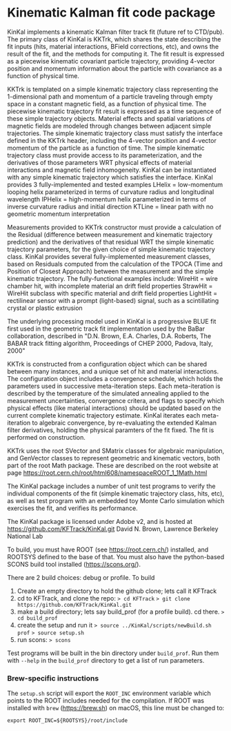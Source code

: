 # Kinematic Kalman fit code package

  KinKal implements a kinematic Kalman filter track fit (future ref to CTD/pub).
  The primary class of KinKal is KKTrk, which shares the state describing
  the fit inputs (hits, material interactions, BField corrections, etc), and owns the result of the fit,
  and the methods for computing it.  The fit result is expressed as a piecewise kinematic covariant
  particle trajectory, providing 4-vector position and  momentum information about the particle with covariance
  as a function of physical time.

  KKTrk is templated on a simple kinematic trajectory class representing the 1-dimensional path and
  momentum of a particle traveling through empty space in a constant magnetic field, as a function of physical time.
  The piecewise kinematic trajectory fit result is expressed as a time sequence of these simple trajectory objects.
  Material effects and spatial variations of magnetic fields are modeled through changes between adjacent simple
  trajectories.  The simple kinematic trajectory class must satisfy the interface defined in the KKTrk header, including
  the 4-vector position and 4-vector momentum of the particle as a function of time.  The simple kinematic trajectory class must
  provide access to its parameterization, and the derivatives of those parameters WRT physical effects of material interactions
  and magnetic field inhomogeneity.  KinKal can be instantiated with any simple kinematic trajectory which satisfies the interface.
  KinKal provides 3 fully-implemented and tested examples
    LHelix = low-momentum looping helix parameterized in terms of curvature radius and longitudinal wavelength
    IPHelix = high-momentum helix parameterized in terms of inverse curvature radius and initial direction
    KTLine = linear path with no geometric momentum interpretation

  Measurements provided to KKTrk constructor must provide a calculation of the Residual (difference between measurement
  and kinematic trajectory prediction) and the derivatives of that residual WRT the simple kinematic trajectory parameters,
  for the given choice of simple kinematic trajectory class.  KinKal provides several fully-implemented measurement classes,
  based on Residuals computed from the calculation of the TPOCA (Time and Position of Closest Approach) between the measurement
  and the simple kinematic trajectory.  The fully-functional examples include:
    WireHit = wire chamber hit, with incomplete material an drift field properties
    StrawHit = WireHit subclass with specific material and drift field properties
    LightHit = rectilinear sensor with a prompt (light-based) signal, such as a scintillating crystal or plastic extrusion

  The underlying processing model used in KinKal is a progressive BLUE fit first used in the geometric track fit implementation used by the BaBar
  collaboration, described in "D.N. Brown, E.A. Charles, D.A. Roberts, The BABAR track fitting algorithm, Proceedings of CHEP 2000, Padova, Italy, 2000"

  KKTrk is constructed from a configuration object which can be shared between many instances, and a unique set of hit and
  material interactions.  The configuration object includes a convergence schedule, which holds the parameters used in successive
  meta-iteration steps.  Each meta-iteration is described by the temperature of the simulated annealing applied to the measurement
  uncertainties, convergence critera, and flags to specify which physical effects (like material interactions) should be updated
  based on the current complete kinematic trajectory estimate.  KinKal iterates each meta-iteration to algebraic convergence,
  by re-evaluating the extended Kalman filter derivatives, holding the physical paramters of the fit fixed.
  The fit is performed on construction.

  KKTrk uses the root SVector and SMatrix classes for algebraic manipulation, and GenVector classes to represent geometric and
  kinematic vectors, both part of the root Math package.  These are described on the root website at page
  https://root.cern.ch/root/html608/namespaceROOT_1_1Math.html

  The KinKal package includes a number of unit test programs to verify the individual components of the fit (simple kinematic
  trajectory class, hits, etc), as well as test program with an embedded toy Monte Carlo simulation which exercises the fit,
  and verifies its performance.

  The KinKal package is licensed under Adobe v2, and is hosted at https://github.com/KFTrack/KinKal.git
  David N. Brown, Lawrence Berkeley National Lab

To build, you must have ROOT (see https://root.cern.ch/) installed, and ROOTSYS defined to the base of that.
You must also have the python-based SCONS build tool installed (https://scons.org/).

There are 2 build choices: debug or profile.  To build 

1. Create an empty directory to hold the github clone; lets call it KFTrack
2. cd to KFTrack, and clone the repo:
`> cd KFTrack`
`> git clone https://github.com/KFTrack/KinKal.git`
3. make a build directory; lets say build_prof (for a profile build).  cd there.
`> cd build_prof`
4. create the setup and run it
`> source ../KinKal/scripts/newBuild.sh prof`
`> source setup.sh`
5. run scons:
`> scons`

Test programs will be built in the bin directory under `build_prof`. Run them with `--help` in the `build_prof` directory to get a list of run parameters.

### Brew-specific instructions
The `setup.sh` script will export the `ROOT_INC` environment variable which points to the ROOT includes needed for the compilation. If ROOT was installed with `brew` (https://brew.sh) on macOS, this line must be changed to:

```
export ROOT_INC=${ROOTSYS}/root/include
```

